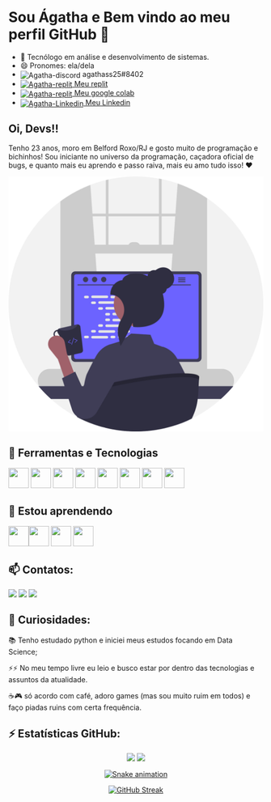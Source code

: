 # Sou Ágatha e Bem vindo ao meu perfil GitHub 👋

- 🔭 Tecnólogo em análise e desenvolvimento de sistemas.
- 😄 Pronomes: ela/dela
- <img align="center" alt="Agatha-discord" height="20" width="20" src="https://img.icons8.com/color/48/000000/discord-logo.png"> agathass25#8402 
- <a href="https://replit.com/@gathaCristina"><img align="center" alt="Agatha-replit" height="20" width="20" src="https://user-images.githubusercontent.com/53305979/224029646-69126a97-2b41-44ad-9798-8b530db79aee.png"> Meu replit</a> 
- <a href="https://drive.google.com/drive/u/1/search?q=owner:me%20(type:application/vnd.google.colaboratory%20||%20type:application/vnd.google.colab)"><img align="center" alt="Agatha-replit" height="20" width="20" src="https://cdn.jsdelivr.net/gh/devicons/devicon/icons/google/google-original.svg"> Meu google colab</a>
- <a href="https://www.linkedin.com/in/%C3%A1gatha-cristina-95b0b4186/"><img align="center" alt="Agatha-Linkedin" height="20" width="20" src="https://cdn.jsdelivr.net/gh/devicons/devicon/icons/linkedin/linkedin-original.svg"> Meu Linkedin</a>

## Oi, Devs!!
Tenho 23 anos, moro em Belford Roxo/RJ e gosto muito de programação e bichinhos! Sou iniciante no universo da programação, caçadora oficial de bugs, e quanto mais eu aprendo e passo raiva, mais eu amo tudo isso! ❤

<div align="center">
  <img  align="center" src="undraw_programmer_re_owql.svg"/>
</div>

## 🔭 Ferramentas e Tecnologias
<img src="https://cdn.jsdelivr.net/gh/devicons/devicon/icons/java/java-original.svg" width="40" height="40"/> <img src="https://cdn.jsdelivr.net/gh/devicons/devicon/icons/css3/css3-original-wordmark.svg" width="40" height="40" /> <img src="https://cdn.jsdelivr.net/gh/devicons/devicon/icons/c/c-plain.svg"  width="40" height="40" /> <img src="https://cdn.jsdelivr.net/gh/devicons/devicon/icons/html5/html5-original-wordmark.svg" width="40" height="40"/> <img src="https://cdn.jsdelivr.net/gh/devicons/devicon/icons/php/php-original.svg"  width="40" height="40"/> <img src="https://cdn.jsdelivr.net/gh/devicons/devicon/icons/mysql/mysql-original-wordmark.svg" width="40" height="40" /> <img src="https://cdn.jsdelivr.net/gh/devicons/devicon/icons/javascript/javascript-original.svg" width="40" height="40"/> <img src="https://cdn-icons-png.flaticon.com/512/732/732222.png" width="40" height="40"/>

## 🌱 Estou aprendendo

<img src="https://cdn.jsdelivr.net/gh/devicons/devicon/icons/git/git-original.svg" width="40" height="40"/><img src="https://cdn.jsdelivr.net/gh/devicons/devicon/icons/python/python-original.svg" width="40" height="40"/> <img src="https://cdn.jsdelivr.net/gh/devicons/devicon/icons/github/github-original.svg" width="40" height="40"/> <img src="https://cdn.jsdelivr.net/gh/devicons/devicon/icons/jupyter/jupyter-original-wordmark.svg"  width="40" height="40"/>

## 📫 Contatos:

<a href="https://instagram.com/_souzaagatha339" target="_blank"><img src="https://img.shields.io/badge/-Instagram-%23E4405F?style=for-the-badge&logo=instagram&logoColor=white" target="_blank"></a>  <a href = "mailto:contato@agathacristinaf2014@gmail.com"><img src="https://img.shields.io/badge/Gmail-D14836?style=for-the-badge&logo=gmail&logoColor=white" target="_blank"></a>   <a href="https://github.com/Agatha066/Agatha066/blob/main/CV%20%C3%81gatha%20C%20Souza.pdf" target="_blank">
    <img src="https://img.shields.io/badge/-Currículo PT-grey?logo=BookStack&logoColor=white&style=for-the-badge" target="_blank">
  </a> 

## 🤔 Curiosidades:
📚 Tenho estudado python e iniciei meus estudos focando em Data Science;

⚡⚡ No meu tempo livre eu leio e busco estar por dentro das tecnologias e assuntos da atualidade.

☕🎮 só acordo com café, adoro games (mas sou muito ruim em todos) e faço piadas ruins com certa frequência.

## ⚡ Estatísticas GitHub:

<div  align="center">

<img height="180em" src="https://github-readme-stats.vercel.app/api?username=Agatha066&show_icons=true&theme=dracula&include_all_commits=true&count_private=true"/>
<a href="https://github.com/Agatha066">
<img height="180em" src="https://github-readme-stats.vercel.app/api/top-langs/?username=Agatha066&layout=compact&langs_count=7&theme=dracula"/>

![Snake animation](https://github.com/agatha066/agatha066/blob/output/github-contribution-grid-snake.svg)
  
[![GitHub Streak](https://streak-stats.demolab.com?user=Agatha066)](https://git.io/streak-stats)
